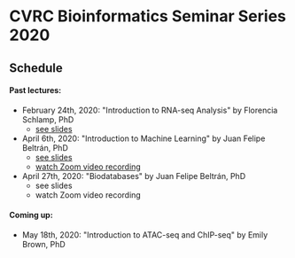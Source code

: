 # CVRC Bioinformatics Seminar Series 2020

## Schedule


#### Past lectures:
* February 24th, 2020: "Introduction to RNA-seq Analysis" by Florencia Schlamp, PhD
   * [see slides](https://github.com/florschlamp/CVRC_NYU_Langone/blob/master/Bioinformatics_Seminar_Series_2020/CVRC_Bioinformatics_Lecture_1_Intro-to-RNAseq-Analysis.pdf)
* April 6th, 2020: "Introduction to Machine Learning" by Juan Felipe Beltrán, PhD
   * [see slides](https://github.com/florschlamp/CVRC_NYU_Langone/blob/master/Bioinformatics_Seminar_Series_2020/CVRC_Bioinformatics_Lecture_2_Intro-to-Machine-Learning.pdf)
   * [watch Zoom video recording](https://www.youtube.com/watch?v=V-xCO8RRXGw&t=113s)
* April 27th, 2020: "Biodatabases" by Juan Felipe Beltrán, PhD
   * see slides
   * watch Zoom video recording

#### Coming up:
* May 18th, 2020: "Introduction to ATAC-seq and ChIP-seq" by Emily Brown, PhD
